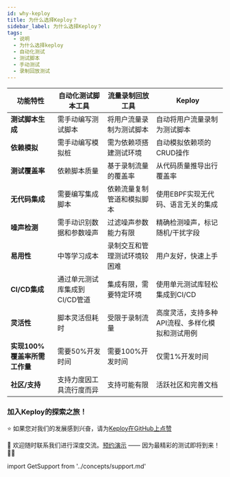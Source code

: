 ```yaml
---
id: why-keploy
title: 为什么选择Keploy？
sidebar_label: 为什么选择Keploy？
tags:
  - 说明
  - 为什么选择keploy
  - 自动化测试
  - 测试脚本
  - 手动测试
  - 录制回放测试
---
```


| **功能特性**                              | **自动化测试脚本工具**                  | **流量录制回放工具**                          | **Keploy**                                                          |
| ---------------------------------------- | --------------------------------------- | --------------------------------------------- | ------------------------------------------------------------------- |
| **测试脚本生成**                         | 需手动编写测试脚本                      | 将用户流量录制为测试脚本                      | 自动将用户流量录制为测试脚本                                        |
| **依赖模拟**                             | 需手动编写模拟桩                        | 需为依赖项搭建测试环境                        | 自动模拟依赖项的CRUD操作                                            |
| **测试覆盖率**                           | 依赖脚本质量                            | 基于录制流量的覆盖率                          | 从代码质量推导出行覆盖率                                            |
| **无代码集成**                           | 需要编写集成脚本                        | 依赖流量复制管道和模拟脚本                    | 使用EBPF实现无代码、语言无关的集成                                  |
| **噪声检测**                             | 需手动识别数据和参数噪声                | 过滤噪声参数能力有限                          | 精确检测噪声，标记随机/干扰字段                                     |
| **易用性**                               | 中等学习成本                            | 录制交互和管理测试环境较困难                  | 用户友好，快速上手                                                  |
| **CI/CD集成**                            | 通过单元测试库集成到CI/CD管道           | 集成有限，需要特定环境                        | 使用单元测试库轻松集成到CI/CD                                       |
| **灵活性**                               | 脚本灵活但耗时                          | 受限于录制流量                                | 高度灵活，支持多种API流程、多样化模拟和测试用例                     |
| **实现100%覆盖率所需工作量**             | 需要50%开发时间                         | 需要100%开发时间                              | 仅需1%开发时间                                                      |
| **社区/支持**                            | 支持力度因工具流行度而异                | 支持可能有限                                  | 活跃社区和完善文档                                                  |

### 加入Keploy的探索之旅！

⭐ 如果您对我们的发展感到兴奋，请为[Keploy在GitHub上点赞](https://github.com/keploy/keploy)

🤙 欢迎随时联系我们进行深度交流。[预约演示](https://calendar.app.google/3mHeyaoKg3A2qkqF6) —— 因为最精彩的测试即将到来！🚀🎉

import GetSupport from '../concepts/support.md'

<GetSupport/>